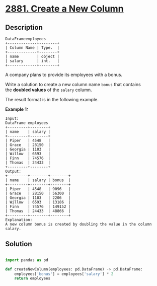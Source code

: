 # [2881. Create a New Column](https://leetcode.com/problems/create-a-new-column/description/?envType=study-plan-v2&envId=introduction-to-pandas&lang=pythondata)

## Description

```
DataFrameemployees
+-------------+--------+
| Column Name | Type.  |
+-------------+--------+
| name        | object |
| salary      | int.   |
+-------------+--------+

```

A company plans to provide its employees with a bonus.

Write a solution to create a new column name `bonus` that contains the **doubled values** of the `salary` column.

The result format is in the following example.

**Example 1:**

```
Input:
DataFrame employees
+---------+--------+
| name    | salary |
+---------+--------+
| Piper   | 4548   |
| Grace   | 28150  |
| Georgia | 1103   |
| Willow  | 6593   |
| Finn    | 74576  |
| Thomas  | 24433  |
+---------+--------+
Output:
+---------+--------+--------+
| name    | salary | bonus  |
+---------+--------+--------+
| Piper   | 4548   | 9096   |
| Grace   | 28150  | 56300  |
| Georgia | 1103   | 2206   |
| Willow  | 6593   | 13186  |
| Finn    | 74576  | 149152 |
| Thomas  | 24433  | 48866  |
+---------+--------+--------+
Explanation:
A new column bonus is created by doubling the value in the column salary.
```



## Solution

```python

import pandas as pd

def createNewColumn(employees: pd.DataFrame) -> pd.DataFrame:
    employees['bonus'] = employees['salary'] * 2
    return employees
```
